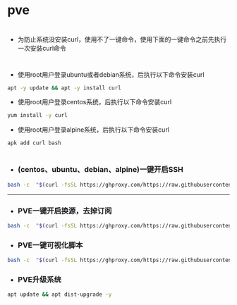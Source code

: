 # pve

#
- 为防止系统没安装curl，使用不了一键命令，使用下面的一键命令之前先执行一次安装curl命令
#

- 使用root用户登录ubuntu或者debian系统，后执行以下命令安装curl
```sh
apt -y update && apt -y install curl
```

- 使用root用户登录centos系统，后执行以下命令安装curl
```sh
yum install -y curl
```

- 使用root用户登录alpine系统，后执行以下命令安装curl
```sh
apk add curl bash
```
#

- ### (centos、ubuntu、debian、alpine)一键开启SSH
```sh
bash -c  "$(curl -fsSL https://ghproxy.com/https://raw.githubusercontent.com/shidahuilang/pve/main/ssh.sh)"
```
---
- ### PVE一键开启换源，去掉订阅
```sh
bash -c  "$(curl -fsSL https://ghproxy.com/https://raw.githubusercontent.com/shidahuilang/pve/main/pvehy.sh)"
```
- ### PVE一键可视化脚本
```sh
bash -c  "$(curl -fsSL https://ghproxy.com/https://raw.githubusercontent.com/shidahuilang/pve/main/PVEauto.sh)"
```

- ### PVE升级系统
```sh
apt update && apt dist-upgrade -y
```
